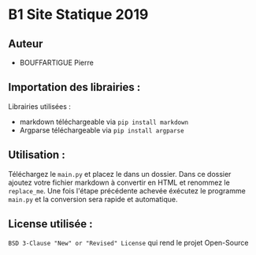 # B1 Site Statique 2019

## Auteur
* BOUFFARTIGUE Pierre

## Importation des librairies : 

Librairies utilisées : 
* markdown téléchargeable via `pip install markdown`
* Argparse téléchargeable via `pip install argparse`

## Utilisation : 

Téléchargez le `main.py` et placez le dans un dossier.
Dans ce dossier ajoutez votre fichier markdown à convertir en HTML et renommez le `replace_me`.
Une fois l'étape précédente achevée éxécutez le programme `main.py` et la conversion sera rapide et automatique.

## License utilisée :

`BSD 3-Clause "New" or "Revised" License` qui rend le projet Open-Source